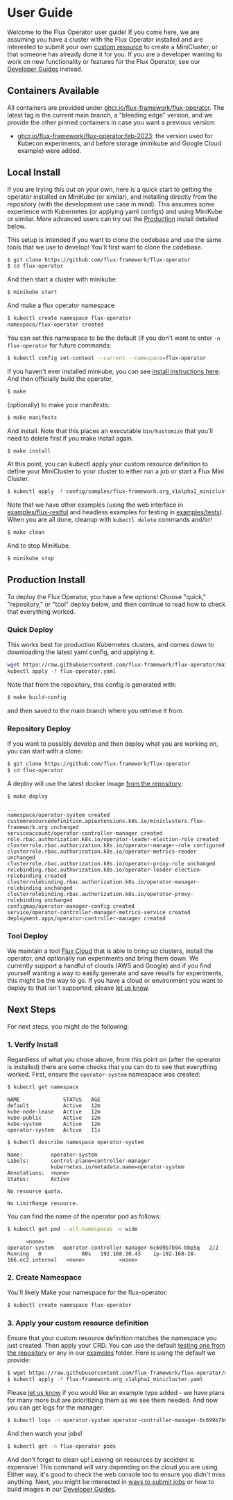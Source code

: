 # User Guide

Welcome to the Flux Operator user guide! If you come here, we are assuming you have a cluster
with the Flux Operator installed and are interested to submit your own [custom resource](custom-resource-definition.md)
to create a MiniCluster, or that someone has already done it for you. If you are a developer wanting to work
on new functionality or features for the Flux Operator, see our [Developer Guides](../development/index.md) instead.

## Containers Available

All containers are provided under [ghcr.io/flux-framework/flux-operator](https://github.com/flux-framework/flux-operator/pkgs/container/flux-operator). The latest tag is the current main branch, a "bleeding edge" version,
and we provide the other pinned containers in case you want a previous version:

 - [ghcr.io/flux-framework/flux-operator:feb-2023](https://github.com/flux-framework/flux-operator/pkgs/container/flux-operator): the version used for Kubecon experiments, and before storage (minikube and Google Cloud example) were added.


## Local Install

If you are trying this out on your own, here is a quick start to getting the operator installed on MiniKube (or similar),
and installing directly from the repository (with the development use case in mind).
This assumes some experience with Kubernetes (or applying yaml configs) and using MiniKube or similar.
More advanced users can try out the [Production](#production) install detailed below.

This setup is intended if you want to clone the codebase and use the same tools that we use
to develop! You'll first want to clone the codebase.

```bash
$ git clone https://github.com/flux-framework/flux-operator
$ cd flux-operator
```

And then start a cluster with minikube:

```bash
$ minikube start
```

And make a flux operator namespace

```bash
$ kubectl create namespace flux-operator
namespace/flux-operator created
```
You can set this namespace to be the default (if you don't want to enter `-n flux-operator` for future commands:

```bash
$ kubectl config set-context --current --namespace=flux-operator
```

If you haven't ever installed minkube, you can see [install instructions here](https://minikube.sigs.k8s.io/docs/start/).
And then officially build the operator,

```bash
$ make
```

(optionally) to make your manifests:

```bash
$ make manifests
```

And install. Note that this places an executable `bin/kustomize` that you'll need to delete first if you make install again.

```bash
$ make install
```

At this point, you can kubectl apply your custom resource definition to define your MiniCluster to your cluster to
either run a job or start a Flux Mini Cluster.

```bash
$ kubectl apply -f config/samples/flux-framework.org_v1alpha1_minicluster.yaml 
```

Note that we have other examples (using the web interface in [examples/flux-restful](https://github.com/flux-framework/flux-operator/tree/main/examples/flux-restful) 
and headless examples for testing in [examples/tests](https://github.com/flux-framework/flux-operator/tree/main/examples/tests)).
When you are all done, cleanup with `kubectl delete` commands and/or!

```bash
$ make clean
```

And to stop MiniKube.

```bash
$ minikube stop
```

## Production Install

To deploy the Flux Operator, you have a few options! Choose "quick," "repository," or "tool" deploy below,
and then continue to read how to check that everything worked.

### Quick Deploy

This works best for production Kubernetes clusters, and comes down to downloading the latest yaml config, and applying it.

```bash
wget https://raw.githubusercontent.com/flux-framework/flux-operator/main/examples/dist/flux-operator.yaml
kubectl apply -f flux-operator.yaml
```

Note that from the repository, this config is generated with:

```bash
$ make build-config
```

and then saved to the main branch where you retrieve it from.

### Repository Deploy

If you want to possibly develop and then deploy what you are working on, you can start with a clone:

```bash
$ git clone https://github.com/flux-framework/flux-operator
$ cd flux-operator
```

A deploy will use the latest docker image [from the repository](https://github.com/orgs/flux-framework/packages?repo_name=flux-operator):

```bash
$ make deploy
```
```console
...
namespace/operator-system created
customresourcedefinition.apiextensions.k8s.io/miniclusters.flux-framework.org unchanged
serviceaccount/operator-controller-manager created
role.rbac.authorization.k8s.io/operator-leader-election-role created
clusterrole.rbac.authorization.k8s.io/operator-manager-role configured
clusterrole.rbac.authorization.k8s.io/operator-metrics-reader unchanged
clusterrole.rbac.authorization.k8s.io/operator-proxy-role unchanged
rolebinding.rbac.authorization.k8s.io/operator-leader-election-rolebinding created
clusterrolebinding.rbac.authorization.k8s.io/operator-manager-rolebinding unchanged
clusterrolebinding.rbac.authorization.k8s.io/operator-proxy-rolebinding unchanged
configmap/operator-manager-config created
service/operator-controller-manager-metrics-service created
deployment.apps/operator-controller-manager created
```

### Tool Deploy

We maintain a tool [Flux Cloud](https://github.com/converged-computing/flux-cloud) that is able to bring up clusters, install the operator,
and optionally run experiments and bring them down. We currently support a handful of clouds
(AWS and Google) and if you find yourself wanting a way to easily generate and save results
for experiments, this might be the way to go. If you have a cloud or environment you
want to deploy to that isn't supported, please [let us know](https://github.com/converged-computing/flux-cloud/issues).

## Next Steps

For next steps, you might do the following:

### 1. Verify Install

Regardless of what you chose above, from this point on (after the operator is installed)
there are some checks that you can do to see that everything worked.
First, ensure the `operator-system` namespace was created:

```bash
$ kubectl get namespace
```
```console
NAME              STATUS   AGE
default           Active   12m
kube-node-lease   Active   12m
kube-public       Active   12m
kube-system       Active   12m
operator-system   Active   11s
```
```bash
$ kubectl describe namespace operator-system
```
```console
Name:         operator-system
Labels:       control-plane=controller-manager
              kubernetes.io/metadata.name=operator-system
Annotations:  <none>
Status:       Active

No resource quota.

No LimitRange resource.
```

You can find the name of the operator pod as follows:

```bash
$ kubectl get pod --all-namespaces -o wide
```
```console
      <none>
operator-system   operator-controller-manager-6c699b7b94-bbp5q   2/2     Running   0             80s   192.168.30.43    ip-192-168-28-166.ec2.internal   <none>           <none>
```

### 2. Create Namespace

You'll likely Make your namespace for the flux-operator:

```bash
$ kubectl create namespace flux-operator
```

### 3. Apply your custom resource definition

Ensure that your custom resource definition matches the namespace you just created.
Then apply your CRD. You can use the default [testing one from the repository](https://github.com/flux-framework/flux-operator/blob/main/config/samples/flux-framework.org_v1alpha1_minicluster.yaml) 
or any in our [examples](https://github.com/flux-framework/flux-operator/tree/main/examples) folder. Here is using the default we provide:

```bash
$ wget https://raw.githubusercontent.com/flux-framework/flux-operator/main/config/samples/flux-framework.org_v1alpha1_minicluster.yaml
$ kubectl apply -f flux-framework.org_v1alpha1_minicluster.yaml 
```

Please [let us know](https://github.com/flux-framework/flux-operator) if you would like an example type added - we have plans for many more
but are prioritizing them as we see them needed. And now you can get logs for the manager:

```bash
$ kubectl logs -n operator-system operator-controller-manager-6c699b7b94-bbp5q
```

And then watch your jobs!

```bash
$ kubectl get -n flux-operator pods
```

And don't forget to clean up! Leaving on resources by accident is expensive! This command
will vary depending on the cloud you are using. Either way, it's good to check the web console too to ensure you didn't miss anything.
Next, you might be interested in [ways to submit jobs](jobs.md) or how to build images in our [Developer Guides](../development/developer-guide.md).
